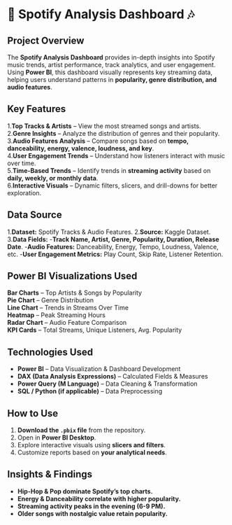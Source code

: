 # 🎵 Spotify Analysis Dashboard 🎶

##  Project Overview
The **Spotify Analysis Dashboard** provides in-depth insights into Spotify music trends, artist performance, track analytics, and user engagement. Using **Power BI**, this dashboard visually represents key streaming data, helping users understand patterns in **popularity, genre distribution, and audio features**.

##  Key Features
  1.**Top Tracks & Artists** – View the most streamed songs and artists.  
  2.**Genre Insights** – Analyze the distribution of genres and their popularity.  
  3.**Audio Features Analysis** – Compare songs based on **tempo, danceability, energy, valence, loudness, and key**.  
  4.**User Engagement Trends** – Understand how listeners interact with music over time.  
  5.**Time-Based Trends** – Identify trends in **streaming activity** based on **daily, weekly, or monthly data**.  
  6.**Interactive Visuals** – Dynamic filters, slicers, and drill-downs for better exploration.

##  Data Source
 1.**Dataset:** Spotify Tracks & Audio Features.
 2.**Source:**  Kaggle Dataset.
 3.**Data Fields:**
  -**Track Name, Artist, Genre, Popularity, Duration, Release Date**.
  -**Audio Features:** Danceability, Energy, Tempo, Loudness, Valence, etc.
  -**User Engagement Metrics:** Play Count, Skip Rate, Listener Retention.

##  Power BI Visualizations Used
 **Bar Charts** – Top Artists & Songs by Popularity  
 **Pie Chart** – Genre Distribution  
 **Line Chart** – Trends in Streams Over Time  
 **Heatmap** – Peak Streaming Hours  
 **Radar Chart** – Audio Feature Comparison  
 **KPI Cards** – Total Streams, Unique Listeners, Avg. Popularity  

##  Technologies Used
- **Power BI** – Data Visualization & Dashboard Development  
- **DAX (Data Analysis Expressions)** – Calculated Fields & Measures  
- **Power Query (M Language)** – Data Cleaning & Transformation  
- **SQL / Python (if applicable)** – Data Preprocessing  

##  How to Use
1. **Download the `.pbix` file** from the repository.  
2. Open in **Power BI Desktop**.  
3. Explore interactive visuals using **slicers and filters**.  
4. Customize reports based on **your analytical needs**.  

##  Insights & Findings
- **Hip-Hop & Pop dominate Spotify’s top charts.**  
- **Energy & Danceability correlate with higher popularity.**  
- **Streaming activity peaks in the evening (6-9 PM).**  
- **Older songs with nostalgic value retain popularity.**  


